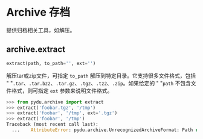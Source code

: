 # Archive 存档

提供归档相关工具，如解压。

## archive.extract
```python
extract(path, to_path='', ext='')
```

解压tar或zip文件，可指定 ``to_path`` 解压到特定目录。它支持很多文件格式，包括 "
"``.tar``、``.tar.bz2``、``.tar.gz``、``.tgz``、``.tz2``、``.zip``。如果给定的 "
"``path`` 不包含文件格式，则可指定 ``ext`` 参数来说明文件格式。

```python
>>> from pydu.archive import extract
>>> extract('foobar.tgz', '/tmp')
>>> extract('foobar', '/tmp', ext='.tgz')
>>> extract('foobar', '/tmp')
Traceback (most recent call last):
  ...    AttributeError: pydu.archive.UnrecognizedArchiveFormat: Path not a recognized archive format: foobar
```
